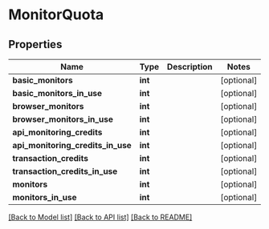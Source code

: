# MonitorQuota

## Properties
Name | Type | Description | Notes
------------ | ------------- | ------------- | -------------
**basic_monitors** | **int** |  | [optional] 
**basic_monitors_in_use** | **int** |  | [optional] 
**browser_monitors** | **int** |  | [optional] 
**browser_monitors_in_use** | **int** |  | [optional] 
**api_monitoring_credits** | **int** |  | [optional] 
**api_monitoring_credits_in_use** | **int** |  | [optional] 
**transaction_credits** | **int** |  | [optional] 
**transaction_credits_in_use** | **int** |  | [optional] 
**monitors** | **int** |  | [optional] 
**monitors_in_use** | **int** |  | [optional] 

[[Back to Model list]](../README.md#documentation-for-models) [[Back to API list]](../README.md#documentation-for-api-endpoints) [[Back to README]](../README.md)


